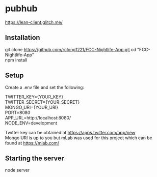 # pubhub

https://lean-client.glitch.me/

## Installation

git clone https://github.com/rclong1221/FCC-Nightlife-App.git
cd "FCC-Nightlife-App"  
npm install  

## Setup
Create a .env file and set the following:  

TWITTER_KEY={YOUR_KEY}  
TWITTER_SECRET={YOUR_SECRET}  
MONGO_URI={YOUR_URI}  
PORT=8080  
APP_URL=http://localhost:8080/  
NODE_ENV=development  

Twitter key can be obtained at https://apps.twitter.com/app/new  
Mongo URI is up to you but mLab was used for this project which can be found at https://mlab.com/  

## Starting the server
node server  
